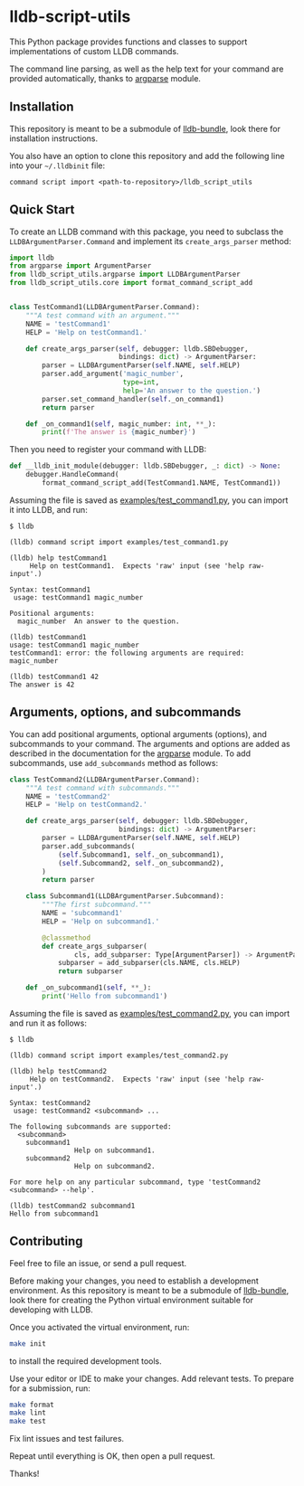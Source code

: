 <!-- vim:spell -->

# lldb-script-utils

This Python package provides functions and classes to support implementations
of custom LLDB commands.

The command line parsing, as well as the help text for your command are
provided automatically, thanks to
[argparse](https://docs.python.org/3/library/argparse.html) module.

## Installation

This repository is meant to be a submodule of
[lldb-bundle](//github.com/anpol/lldb-bundle), look there for installation instructions.

You also have an option to clone this repository and add the following line
into your `~/.lldbinit` file:
```
command script import <path-to-repository>/lldb_script_utils
```

## Quick Start

To create an LLDB command with this package, you need to subclass the
`LLDBArgumentParser.Command` and implement its `create_args_parser` method:

```python
import lldb
from argparse import ArgumentParser
from lldb_script_utils.argparse import LLDBArgumentParser
from lldb_script_utils.core import format_command_script_add


class TestCommand1(LLDBArgumentParser.Command):
    """A test command with an argument."""
    NAME = 'testCommand1'
    HELP = 'Help on testCommand1.'

    def create_args_parser(self, debugger: lldb.SBDebugger,
                           bindings: dict) -> ArgumentParser:
        parser = LLDBArgumentParser(self.NAME, self.HELP)
        parser.add_argument('magic_number',
                            type=int,
                            help='An answer to the question.')
        parser.set_command_handler(self._on_command1)
        return parser

    def _on_command1(self, magic_number: int, **_):
        print(f'The answer is {magic_number}')
```

Then you need to register your command with LLDB:
```python
def __lldb_init_module(debugger: lldb.SBDebugger, _: dict) -> None:
    debugger.HandleCommand(
        format_command_script_add(TestCommand1.NAME, TestCommand1))
```

Assuming the file is saved as
[examples/test_command1.py](examples/test_command1.py), you can import it into
LLDB, and run:
```lldb
$ lldb

(lldb) command script import examples/test_command1.py

(lldb) help testCommand1
     Help on testCommand1.  Expects 'raw' input (see 'help raw-input'.)

Syntax: testCommand1
 usage: testCommand1 magic_number

Positional arguments:
  magic_number  An answer to the question.

(lldb) testCommand1
usage: testCommand1 magic_number
testCommand1: error: the following arguments are required: magic_number

(lldb) testCommand1 42
The answer is 42
```

## Arguments, options, and subcommands

You can add positional arguments, optional arguments (options), and subcommands to
your command.  The arguments and options are added as described in the
documentation for the
[argparse](https://docs.python.org/3/library/argparse.html#the-add-argument-method)
module.  To add subcommands, use `add_subcommands` method as follows:
```python
class TestCommand2(LLDBArgumentParser.Command):
    """A test command with subcommands."""
    NAME = 'testCommand2'
    HELP = 'Help on testCommand2.'

    def create_args_parser(self, debugger: lldb.SBDebugger,
                           bindings: dict) -> ArgumentParser:
        parser = LLDBArgumentParser(self.NAME, self.HELP)
        parser.add_subcommands(
            (self.Subcommand1, self._on_subcommand1),
            (self.Subcommand2, self._on_subcommand2),
        )
        return parser

    class Subcommand1(LLDBArgumentParser.Subcommand):
        """The first subcommand."""
        NAME = 'subcommand1'
        HELP = 'Help on subcommand1.'

        @classmethod
        def create_args_subparser(
                cls, add_subparser: Type[ArgumentParser]) -> ArgumentParser:
            subparser = add_subparser(cls.NAME, cls.HELP)
            return subparser

    def _on_subcommand1(self, **_):
        print('Hello from subcommand1')
```

Assuming the file is saved as
[examples/test_command2.py](examples/test_command2.py), you can import and run it
as follows:
```lldb
$ lldb

(lldb) command script import examples/test_command2.py

(lldb) help testCommand2
     Help on testCommand2.  Expects 'raw' input (see 'help raw-input'.)

Syntax: testCommand2
 usage: testCommand2 <subcommand> ...

The following subcommands are supported:
  <subcommand>
    subcommand1
                Help on subcommand1.
    subcommand2
                Help on subcommand2.

For more help on any particular subcommand, type 'testCommand2 <subcommand> --help'.

(lldb) testCommand2 subcommand1
Hello from subcommand1
```

## Contributing

Feel free to file an issue, or send a pull request.

Before making your changes, you need to establish a development environment.
As this repository is meant to be a submodule of
[lldb-bundle](//github.com/anpol/lldb-bundle), look there for creating the
Python virtual environment suitable for developing with LLDB.

Once you activated the virtual environment, run:
```sh
make init
```
to install the required development tools.

Use your editor or IDE to make your changes.  Add relevant tests.  To prepare
for a submission, run:
```sh
make format
make lint
make test
```

Fix lint issues and test failures.

Repeat until everything is OK, then open a pull request.

Thanks!
